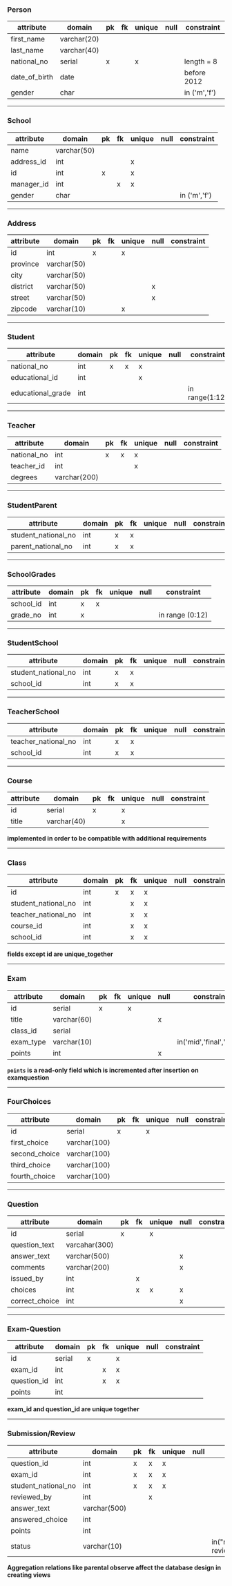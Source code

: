 ### Person
| attribute     | domain      | pk  | fk  | unique | null | constraint   |
| ------------- | ----------- | --- | --- | ------ | ---- | ------------ |
| first_name    | varchar(20) |     |     |        |      |              |
| last_name     | varchar(40) |     |     |        |      |              |
| national_no   | serial      | x   |     | x      |      | length = 8   |
| date_of_birth | date        |     |     |        |      | before 2012  |
| gender        | char        |     |     |        |      | in ('m','f') |

---

### School
| attribute  | domain      | pk  | fk  | unique | null | constraint   |
| ---------- | ----------- | --- | --- | ------ | ---- | ------------ |
| name       | varchar(50) |     |     |        |      |              |
| address_id | int         |     |     | x      |      |              |
| id         | int         | x   |     | x      |      |              |
| manager_id | int         |     | x   | x      |      |              |
| gender     | char        |     |     |        |      | in ('m','f') |

---

### Address
| attribute | domain      | pk  | fk  | unique | null | constraint |
| --------- | ----------- | --- | --- | ------ | ---- | ---------- |
| id        | int         | x   |     | x      |      |            |
| province  | varchar(50) |     |     |        |      |            |
| city      | varchar(50) |     |     |        |      |            |
| district  | varchar(50) |     |     |        | x    |            |
| street    | varchar(50) |     |     |        | x    |            |
| zipcode   | varchar(10) |     |     | x      |      |            |

---

### Student
| attribute         | domain | pk  | fk  | unique | null | constraint     |
| ----------------- | ------ | --- | --- | ------ | ---- | -------------- |
| national_no       | int    | x   | x   | x      |      |                |
| educational_id    | int    |     |     | x      |      |                |
| educational_grade | int    |     |     |        |      | in range(1:12) |

---

### Teacher
| attribute   | domain       | pk  | fk  | unique | null | constraint |
| ----------- | ------------ | --- | --- | ------ | ---- | ---------- |
| national_no | int          | x   | x   | x      |      |            |
| teacher_id  | int          |     |     | x      |      |            |
| degrees     | varchar(200) |     |     |        |      |            |


---

### StudentParent
| attribute           | domain | pk  | fk  | unique | null | constraint |
| ------------------- | ------ | --- | --- | ------ | ---- | ---------- |
| student_national_no | int    | x   | x   |        |      |            |
| parent_national_no  | int    | x   | x   |        |      |            |

---

### SchoolGrades
| attribute | domain | pk  | fk  | unique | null | constraint      |
| --------- | ------ | --- | --- | ------ | ---- | --------------- |
| school_id | int    | x   | x   |        |      |                 |
| grade_no  | int    | x   |     |        |      | in range (0:12) |

---

### StudentSchool
| attribute           | domain | pk  | fk  | unique | null | constraint |
| ------------------- | ------ | --- | --- | ------ | ---- | ---------- |
| student_national_no | int    | x   | x   |        |      |            |
| school_id           | int    | x   | x   |        |      |            |

---

### TeacherSchool
| attribute           | domain | pk  | fk  | unique | null | constraint |
| ------------------- | ------ | --- | --- | ------ | ---- | ---------- |
| teacher_national_no | int    | x   | x   |        |      |            |
| school_id           | int    | x   | x   |        |      |            |

---

### Course
| attribute | domain      | pk  | fk  | unique | null | constraint |
| --------- | ----------- | --- | --- | ------ | ---- | ---------- |
| id        | serial      | x   |     | x      |      |            |
| title     | varchar(40) |     |     | x      |      |            |
**implemented in order to be compatible with additional requirements**

---

### Class
| attribute           | domain | pk  | fk  | unique | null | constraint |
| ------------------- | ------ | --- | --- | ------ | ---- | ---------- |
| id                  | int    | x   | x   | x      |      |            |
| student_national_no | int    |     | x   | x      |      |            |
| teacher_national_no | int    |     | x   | x      |      |            |
| course_id           | int    |     | x   | x      |      |            |
| school_id           | int    |     | x   | x      |      |            |
**fields except id are unique_together**

---

### Exam
| attribute | domain      | pk  | fk  | unique | null | constraint               |
| --------- | ----------- | --- | --- | ------ | ---- | ------------------------ |
| id        | serial      | x   |     | x      |      |                          |
| title     | varchar(60) |     |     |        | x    |                          |
| class_id  | serial      |     |     |        |      |                          |
| exam_type | varchar(10) |     |     |        |      | in('mid','final','quiz') |
| points    | int         |     |     |        | x    |                          |

****`points`** is a read-only field which is incremented after insertion on examquestion**

---


### FourChoices
| attribute     | domain       | pk  | fk  | unique | null | constraint |
| ------------- | ------------ | --- | --- | ------ | ---- | ---------- |
| id            | serial       | x   |     | x      |      |            |
| first_choice  | varchar(100) |     |     |        |      |            |
| second_choice | varchar(100) |     |     |        |      |            |
| third_choice  | varchar(100) |     |     |        |      |            |
| fourth_choice | varchar(100) |     |     |        |      |            |

---

### Question
| attribute      | domain        | pk  | fk  | unique | null | constraint |
| -------------- | ------------- | --- | --- | ------ | ---- | ---------- |
| id             | serial        | x   |     | x      |      |            |
| question_text  | varcahar(300) |     |     |        |      |            |
| answer_text    | varchar(500)  |     |     |        | x    |            |
| comments       | varchar(200)  |     |     |        | x    |            |
| issued_by      | int           |     | x   |        |      |            |
| choices        | int           |     | x   | x      | x    |            |
| correct_choice | int           |     |     |        | x    |            |

---

### Exam-Question
| attribute   | domain | pk  | fk  | unique | null | constraint |
| ----------- | ------ | --- | --- | ------ | ---- | ---------- |
| id          | serial | x   |     | x      |      |            |
| exam_id     | int    |     | x   | x      |      |            |
| question_id | int    |     | x   | x      |      |            |
| points      | int    |     |     |        |      |            |
**exam_id and question_id are unique together**

---

### Submission/Review
| attribute           | domain       | pk  | fk  | unique | null | constraint                               | default        |
| ------------------- | ------------ | --- | --- | ------ | ---- | ---------------------------------------- | -------------- |
| question_id         | int          | x   | x   | x      |      |                                          |                |
| exam_id             | int          | x   | x   | x      |      |                                          |                |
| student_national_no | int          | x   | x   | x      |      |                                          |                |
| reviewed_by         | int          |     | x   |        |      |                                          |                |
| answer_text         | varchar(500) |     |     |        |      |                                          |                |
| answered_choice     | int          |     |     |        |      |                                          |                |
| points              | int          |     |     |        |      |                                          |                |
| status              | varchar(10)  |     |     |        |      | in("not-reviewed","approved","rejected") | "not-reviewed" |


**Aggregation relations like parental observe affect the database design in creating views**